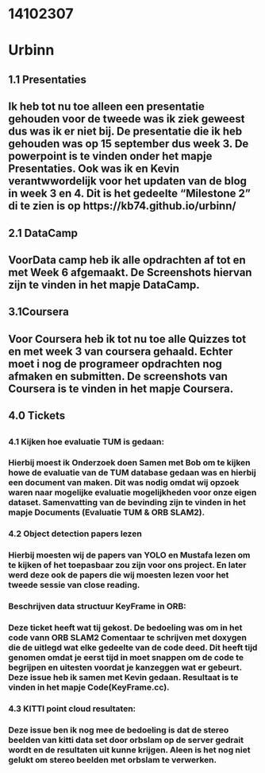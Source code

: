 # 14102307

<h1> Urbinn

<h2>1.1 Presentaties<h2>
Ik heb tot nu toe alleen een presentatie gehouden voor de tweede was ik ziek geweest dus was ik er niet bij.
De presentatie die ik heb gehouden was op 15 september dus week 3. 
De powerpoint is te vinden onder het mapje Presentaties. 
Ook was ik en Kevin verantwwordelijk voor het updaten van de blog in week 3 en 4. Dit is het gedeelte “Milestone 2” di te zien is op https://kb74.github.io/urbinn/

<h2>2.1 DataCamp<h2>
VoorData camp heb ik alle opdrachten af tot en met Week 6 afgemaakt. De Screenshots hiervan zijn te vinden in het mapje DataCamp.

<h2>3.1Coursera<h2>
Voor Coursera heb ik tot nu toe alle Quizzes tot en met week 3 van coursera gehaald. 
Echter moet i nog de programeer opdrachten nog afmaken en submitten. 
De screenshots van Coursera is te vinden in het mapje Coursera.

<h2>4.0 Tickets<h2>

<h3>4.1 Kijken hoe evaluatie TUM is gedaan:<h3>
Hierbij moest ik Onderzoek doen Samen met Bob om te kijken howe de evaluatie van de TUM database gedaan was en hierbij een document van maken. 
Dit was nodig omdat wij opzoek waren naar mogelijke evaluatie mogelijkheden voor onze eigen dataset. 
Samenvatting van de bevinding zijn te vinden in het mapje Documents (Evaluatie TUM & ORB SLAM2).

<h3>4.2 Object detection papers lezen<h3>
Hierbij moesten wij de papers van YOLO en Mustafa lezen om te kijken of het toepasbaar zou zijn voor ons project. 
En later werd deze ook de papers die wij moesten lezen voor het tweede sessie van close reading.

<h3>Beschrijven data structuur KeyFrame in ORB:<h3>
Deze ticket heeft wat tij gekost. 
De bedoeling was om in het code vann ORB SLAM2 Comentaar te schrijven met doxygen die de uitlegd wat elke gedeelte van de code deed. 
Dit heeft tijd genomen omdat je eerst tijd in moet snappen om de code te begrijpen en uitesten voordat je kanzeggen wat er gebeurt. 
Deze issue heb ik samen met Kevin gedaan. Resultaat is te vinden in het mapje Code(KeyFrame.cc).

<h3>4.3 KITTI point cloud resultaten:<h3>
Deze issue ben ik nog mee de bedoeling is dat de stereo beelden van kitti data set door orbslam op de server gedrait wordt en de resultaten uit kunne krijgen. 
Aleen is het nog niet gelukt om stereo beelden met orbslam te verwerken.
